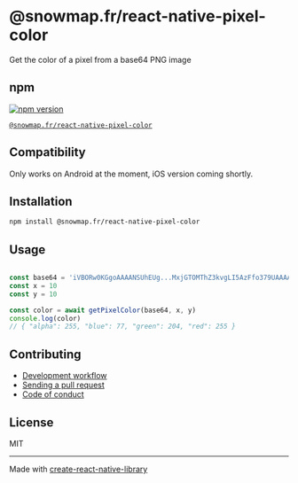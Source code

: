 # @snowmap.fr/react-native-pixel-color

Get the color of a pixel from a base64 PNG image


## npm

[![npm version](https://img.shields.io/npm/v/@snowmap.fr/react-native-pixel-color.svg)](https://www.npmjs.com/package/@snowmap.fr/react-native-pixel-color)

[`@snowmap.fr/react-native-pixel-color`](https://www.npmjs.com/package/@snowmap.fr/react-native-pixel-color)


## Compatibility

Only works on Android at the moment, iOS version coming shortly.

## Installation


```sh
npm install @snowmap.fr/react-native-pixel-color
```


## Usage


```js

const base64 = 'iVBORw0KGgoAAAANSUhEUg...MxjGTOMThZ3kvgLI5AzFfo379UAAAAASUVORK5CYII=';
const x = 10
const y = 10

const color = await getPixelColor(base64, x, y)
console.log(color)
// { "alpha": 255, "blue": 77, "green": 204, "red": 255 }
```


## Contributing

- [Development workflow](CONTRIBUTING.md#development-workflow)
- [Sending a pull request](CONTRIBUTING.md#sending-a-pull-request)
- [Code of conduct](CODE_OF_CONDUCT.md)

## License

MIT

---

Made with [create-react-native-library](https://github.com/callstack/react-native-builder-bob)
